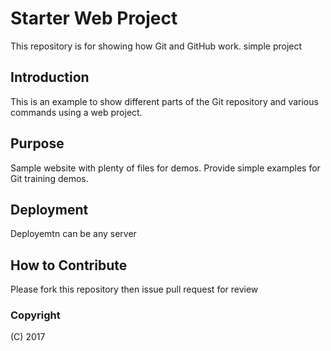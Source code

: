 # Starter Web Project

This repository is for showing how Git and GitHub work.
simple project

## Introduction

This is an example to show different parts of the Git repository and various commands using a web project.

## Purpose

Sample website with plenty of files for demos. Provide simple examples for Git training demos.

## Deployment

Deployemtn can be any server

## How to Contribute

Please fork this repository then issue pull request for review


### Copyright

(C) 2017